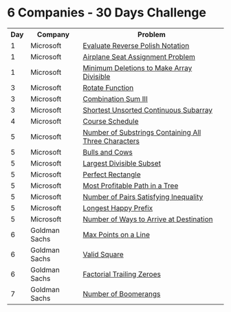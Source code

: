 # 6 Companies - 30 Days Challenge

<table>
  <tr>
    <th>Day</th>
    <th>Company</th>
    <th>Problem</th>
  </tr>
  <tr>
    <td>1</td>
    <td>Microsoft</td>
    <td><a href="https://leetcode.com/problems/evaluate-reverse-polish-notation/">Evaluate Reverse Polish Notation</a></td>
  </tr>
  <tr>
    <td>1</td>
    <td>Microsoft</td>
    <td><a href="https://leetcode.com/problems/airplane-seat-assignment-probability/">Airplane Seat Assignment Problem</td>
  </tr>
  <tr>
    <td>1</td>
    <td>Microsoft</td>
    <td><a href="https://leetcode.com/problems/minimum-deletions-to-make-array-divisible/">Minimum Deletions to Make Array Divisible</td>
  </tr>
  <tr>
    <td>3</td>
    <td>Microsoft</td>
    <td><a href="https://leetcode.com/problems/rotate-function/">Rotate Function</td>
  </tr>
  <tr>
    <td>3</td>
    <td>Microsoft</td>
    <td><a href="https://leetcode.com/problems/combination-sum-iii/">Combination Sum III</td>
  </tr>
  <tr>
    <td>3</td>
    <td>Microsoft</td>
    <td><a href="https://leetcode.com/problems/shortest-unsorted-continuous-subarray/">Shortest Unsorted Continuous Subarray</td>
  </tr>
  <tr>
    <td>4</td>
    <td>Microsoft</td>
    <td><a href="https://leetcode.com/problems/course-schedule/">Course Schedule</td>
  </tr>
  <tr>
    <td>5</td>
    <td>Microsoft</td>
    <td><a href="https://leetcode.com/problems/number-of-substrings-containing-all-three-characters/">Number of Substrings Containing All Three Characters</td>
  </tr>
  <tr>
    <td>5</td>
    <td>Microsoft</td>
    <td><a href="https://leetcode.com/problems/bulls-and-cows/">Bulls and Cows</td>
  </tr>
  <tr>
    <td>5</td>
    <td>Microsoft</td>
    <td><a href="https://leetcode.com/problems/largest-divisible-subset/">Largest Divisible Subset</td>
  </tr>
  <tr>
    <td>5</td>
    <td>Microsoft</td>
    <td><a href="https://leetcode.com/problems/perfect-rectangle/">Perfect Rectangle</td>
  </tr>
  <tr>
  <td>5</td>
    <td>Microsoft</td>
    <td><a href="https://leetcode.com/problems/most-profitable-path-in-a-tree/">Most Profitable Path in a Tree</td>
  </tr>
  <tr>
  <td>5</td>
    <td>Microsoft</td>
    <td><a href="https://leetcode.com/problems/number-of-pairs-satisfying-inequality/">Number of Pairs Satisfying Inequality</td>
  </tr>
  <tr>
  <td>5</td>
    <td>Microsoft</td>
    <td><a href="https://leetcode.com/problems/longest-happy-prefix/">Longest Happy Prefix</td>
  </tr>
  <tr>
  <td>5</td>
    <td>Microsoft</td>
    <td><a href="https://leetcode.com/problems/number-of-ways-to-arrive-at-destination/">Number of Ways to Arrive at Destination</td>
  </tr>
  <tr>
  <td>6</td>
    <td>Goldman Sachs</td>
    <td><a href="https://leetcode.com/problems/max-points-on-a-line/">Max Points on a Line</td>
  </tr>
  <tr>
  <td>6</td>
    <td>Goldman Sachs</td>
    <td><a href="https://leetcode.com/problems/valid-square/">Valid Square</td>
  </tr>
  <tr>
  <td>6</td>
    <td>Goldman Sachs</td>
    <td><a href="https://leetcode.com/problems/factorial-trailing-zeroes/">Factorial Trailing Zeroes</td>
  </tr>
  <tr>
  <td>7</td>
    <td>Goldman Sachs</td>
    <td><a href="https://leetcode.com/problems/number-of-boomerangs/">Number of Boomerangs</td>
  </tr>
</table>
